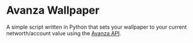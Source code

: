 # Avanza Wallpaper
A simple script written in Python that sets your wallpaper to your current networth/account value using the [Avanza API](https://github.com/Qluxzz/avanza).
